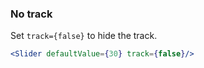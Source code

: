 <demo>

### No track

Set `track={false}` to hide the track.

```jsx live
<Slider defaultValue={30} track={false}/>
```

</demo>
